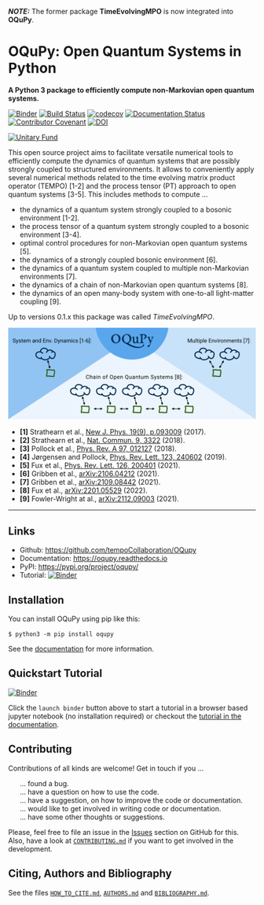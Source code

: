 **_NOTE:_**  The former package **TimeEvolvingMPO** is now integrated into **OQuPy**.

# OQuPy: Open Quantum Systems in Python

**A Python 3 package to efficiently compute non-Markovian open quantum systems.**

[![Binder](https://mybinder.org/badge_logo.svg)](https://mybinder.org/v2/gh/tempoCollaboration/OQuPy/main?filepath=tutorials%2Fquickstart.ipynb)
[![Build Status](https://app.travis-ci.com/tempoCollaboration/OQuPy.svg?branch=main)](https://app.travis-ci.com/tempoCollaboration/OQuPy)
[![codecov](https://codecov.io/gh/tempoCollaboration/OQuPy/branch/main/graph/badge.svg)](https://codecov.io/gh/tempoCollaboration/OQuPy)
[![Documentation Status](https://readthedocs.org/projects/oqupy/badge/?version=latest)](https://oqupy.readthedocs.io/en/latest/?badge=latest)
[![Contributor Covenant](https://img.shields.io/badge/Contributor%20Covenant-v2.0%20adopted-ff69b4.svg)](https://github.com/tempoCollaboration/OQuPy/blob/main/CODE_OF_CONDUCT.md)
[![DOI](https://www.zenodo.org/badge/244404030.svg)](https://www.zenodo.org/badge/latestdoi/244404030)

[![Unitary Fund](https://img.shields.io/badge/Supported%20By-UNITARY%20FUND-brightgreen.svg?style=for-the-badge)](http://unitary.fund)

This open source project aims to facilitate versatile numerical tools to efficiently compute the dynamics of quantum systems that are possibly strongly coupled to structured environments. It allows to conveniently apply several numerical methods related to the time evolving matrix product operator (TEMPO) [1-2] and the process tensor (PT) approach to open quantum
systems [3-5]. This includes methods to compute ...

- the dynamics of a quantum system strongly coupled to a bosonic environment [1-2].
- the process tensor of a quantum system strongly coupled to a bosonic environment [3-4].
- optimal control procedures for non-Markovian open quantum systems [5].
- the dynamics of a strongly coupled bosonic environment [6].
- the dynamics of a quantum system coupled to multiple non-Markovian environments [7].
- the dynamics of a chain of non-Markovian open quantum systems [8].
- the dynamics of an open many-body system with one-to-all light-matter coupling [9].

Up to versions 0.1.x this package was called *TimeEvolvingMPO*.

![OQuPy - overview](docs/graphics/overview.png)

- **[1]** Strathearn et al., [New J. Phys. 19(9), p.093009](http://dx.doi.org/10.1088/1367-2630/aa8744) (2017).
- **[2]** Strathearn et al., [Nat. Commun. 9, 3322](https://doi.org/10.1038/s41467-018-05617-3)
  (2018).
- **[3]** Pollock et al., [Phys. Rev. A 97, 012127](http://dx.doi.org/10.1103/PhysRevA.97.012127) (2018).
- **[4]** Jørgensen and Pollock, [Phys. Rev. Lett. 123, 240602](http://dx.doi.org/10.1103/PhysRevLett.123.240602) (2019).
- **[5]** Fux et al., [Phys. Rev. Lett. 126, 200401](https://link.aps.org/doi/10.1103/PhysRevLett.126.200401) (2021).
- **[6]** Gribben et al., [arXiv:2106.04212](http://arxiv.org/abs/2106.04212) (2021).
- **[7]** Gribben et al., [arXiv:2109.08442](http://arxiv.org/abs/2109.08442) (2021).
- **[8]** Fux et al., [arXiv:2201.05529](http://arxiv.org/abs/2201.05529) (2022).
- **[9]** Fowler-Wright at al., [arXiv:2112.09003](http://arxiv.org/abs/2112.09003) (2021).

-------------------------------------------------------------------------------

## Links

* Github:         <https://github.com/tempoCollaboration/OQupy>
* Documentation:  <https://oqupy.readthedocs.io>
* PyPI:           <https://pypi.org/project/oqupy/>
* Tutorial:       [![Binder](https://mybinder.org/badge_logo.svg)](https://mybinder.org/v2/gh/tempoCollaboration/OQuPy/main?filepath=tutorials%2Fquickstart.ipynb)

## Installation
You can install OQuPy using pip like this:
```
$ python3 -m pip install oqupy
```

See the
[documentation](https://oqupy.readthedocs.io/en/latest/pages/install.html)
for more information.


## Quickstart Tutorial
[![Binder](https://mybinder.org/badge_logo.svg)](https://mybinder.org/v2/gh/tempoCollaboration/OQuPy/main?filepath=tutorials%2Fquickstart.ipynb)

Click the `launch binder` button above to start a tutorial in a browser based jupyter notebook (no installation required) or checkout the [tutorial in the documentation](https://oqupy.readthedocs.io/en/latest/pages/tutorials/quickstart/quickstart.html).


## Contributing
Contributions of all kinds are welcome! Get in touch if you ...
<ul style="list-style: none;">
 <li>... found a bug.</li>
 <li> ... have a question on how to use the code.</li>
 <li> ... have a suggestion, on how to improve the code or documentation.</li>
 <li> ... would like to get involved in writing code or documentation.</li>
 <li> ... have some other thoughts or suggestions.</li>
</ul>

Please, feel free to file an issue in the [Issues](https://github.com/tempoCollaboration/OQuPy/issues) section on GitHub for this. Also, have a look at [`CONTRIBUTING.md`](https://github.com/tempoCollaboration/OQuPy/blob/main/CONTRIBUTING.md) if you want to get involved in the development.

## Citing, Authors and Bibliography
See the files [`HOW_TO_CITE.md`](https://github.com/tempoCollaboration/OQuPy/blob/main/HOW_TO_CITE.md), [`AUTHORS.md`](https://github.com/tempoCollaboration/OQuPy/blob/main/AUTHORS.md) and [`BIBLIOGRAPHY.md`](https://github.com/tempoCollaboration/OQuPy/blob/main/BIBLIOGRAPHY.md).

